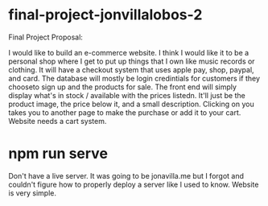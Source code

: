 # final-project-jonvillalobos-2

Final Project Proposal:

I would like to build an e-commerce website. I think I would like it to be a personal shop where I get to put up things that I own like music records or clothing. It will have a checkout system that uses apple pay, shop, paypal, and card. The database will mostly be login credintials for customers if they chooseto sign up and the products for sale. The front end will simply display what's in stock / available with the prices listedn. It'll just be the product image, the price below it, and a small description. Clicking on you takes you to another page to make the purchase or add it to your cart. Website needs a cart system. 

# npm run serve

Don't have a live server. It was going to be jonavilla.me but I forgot and couldn't figure how to properly deploy a server like I used to know. Website is very simple.
